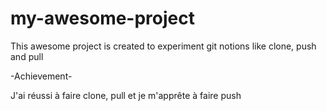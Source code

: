 # my-awesome-project

This awesome project is created to experiment git notions like clone, push and pull

-Achievement-

J'ai réussi à faire clone, pull et je m'apprête à faire push
